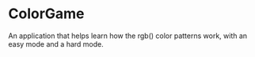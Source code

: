 # ColorGame

An application that helps learn how the rgb() color patterns work, with an easy mode and a hard mode.